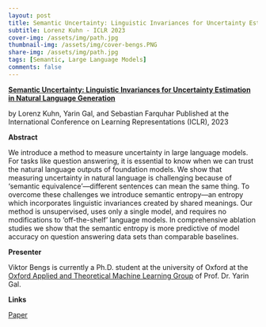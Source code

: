 ```yaml
---
layout: post
title: Semantic Uncertainty: Linguistic Invariances for Uncertainty Estimation in Natural Language Generation
subtitle: Lorenz Kuhn - ICLR 2023
cover-img: /assets/img/path.jpg
thumbnail-img: /assets/img/cover-bengs.PNG
share-img: /assets/img/path.jpg
tags: [Semantic, Large Language Models]
comments: false
---
```


[**Semantic Uncertainty: Linguistic Invariances for Uncertainty Estimation in Natural Language Generation**](https://openreview.net/pdf?id=VD-AYtP0dve)

by Lorenz Kuhn, Yarin Gal, and Sebastian Farquhar
Published at the International Conference on Learning Representations (ICLR), 2023

**Abstract**

We introduce a method to measure uncertainty in large language models. For tasks like question answering, it is essential to know when we can trust the natural language outputs of foundation models. We show that measuring uncertainty in natural language is challenging because of ‘semantic equivalence’—different sentences can mean the same thing. To overcome these challenges we introduce semantic entropy—an entropy which incorporates linguistic invariances created by shared meanings. Our method is unsupervised, uses only a single model, and requires no modifications to ‘off-the-shelf’ language models. In comprehensive ablation studies we show that the semantic entropy is more predictive of model accuracy on question answering data sets than comparable baselines.

**Presenter**

Viktor Bengs is currently a Ph.D. student at the university of Oxford at the [Oxford Applied and Theoretical Machine Learning Group](https://oatml.cs.ox.ac.uk/) of Prof. Dr. Yarin Gal. 

**Links**

[Paper](https://openreview.net/pdf?id=VD-AYtP0dve)

